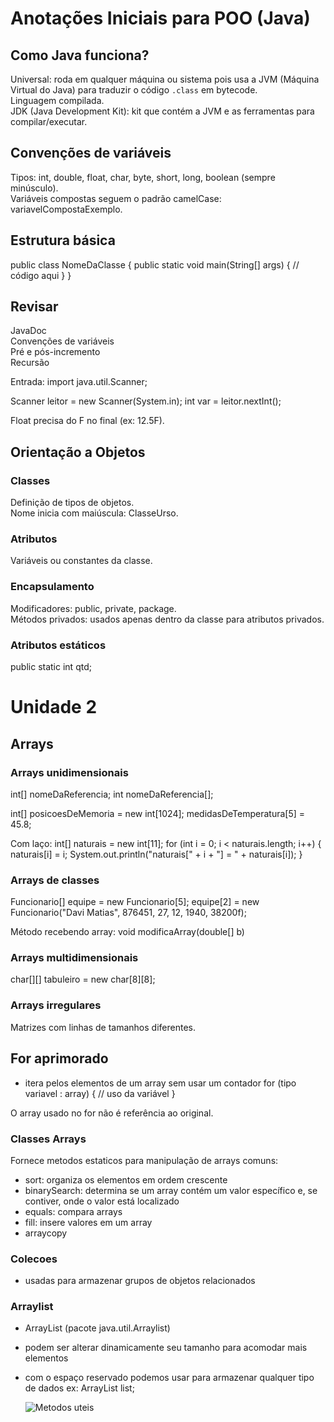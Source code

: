 # Anotações Iniciais para POO (Java)

## Como Java funciona?
Universal: roda em qualquer máquina ou sistema pois usa a JVM (Máquina Virtual do Java) para traduzir o código `.class` em bytecode.  
Linguagem compilada.  
JDK (Java Development Kit): kit que contém a JVM e as ferramentas para compilar/executar.  

## Convenções de variáveis
Tipos: int, double, float, char, byte, short, long, boolean (sempre minúsculo).  
Variáveis compostas seguem o padrão camelCase: variavelCompostaExemplo.

## Estrutura básica
public class NomeDaClasse {
    public static void main(String[] args) {
        // código aqui
    }
}

## Revisar
JavaDoc  
Convenções de variáveis  
Pré e pós-incremento  
Recursão  

Entrada:
import java.util.Scanner;

Scanner leitor = new Scanner(System.in);
int var = leitor.nextInt();

Float precisa do F no final (ex: 12.5F).

## Orientação a Objetos

### Classes
Definição de tipos de objetos.  
Nome inicia com maiúscula: ClasseUrso.

### Atributos
Variáveis ou constantes da classe.  

### Encapsulamento
Modificadores: public, private, package.  
Métodos privados: usados apenas dentro da classe para atributos privados.  

### Atributos estáticos
public static int qtd;

# Unidade 2

## Arrays

### Arrays unidimensionais
int[] nomeDaReferencia;
int nomeDaReferencia[];

int[] posicoesDeMemoria = new int[1024];
medidasDeTemperatura[5] = 45.8;

Com laço:
int[] naturais = new int[11];
for (int i = 0; i < naturais.length; i++) {
    naturais[i] = i;
    System.out.println("naturais[" + i + "] = " + naturais[i]);
}

### Arrays de classes
Funcionario[] equipe = new Funcionario[5];
equipe[2] = new Funcionario("Davi Matias", 876451, 27, 12, 1940, 38200f);

Método recebendo array:
void modificaArray(double[] b)

### Arrays multidimensionais
char[][] tabuleiro = new char[8][8];

### Arrays irregulares
Matrizes com linhas de tamanhos diferentes.  

## For aprimorado
- itera pelos elementos de um array sem usar um contador
for (tipo variavel : array) {
    // uso da variável
}

O array usado no for não é referência ao original.

### Classes Arrays 
 Fornece metodos estaticos para manipulação de arrays comuns:

- sort: organiza os elementos em ordem crescente
- binarySearch: determina se um array contém um valor específico e, se contiver, onde o valor está localizado
- equals: compara arrays
- fill: insere valores em um array
- arraycopy 

### Colecoes 
- usadas para armazenar grupos de objetos relacionados

### Arraylist 
- ArrayList<T> (pacote java.util.Arraylist)
- podem ser alterar dinamicamente seu tamanho para acomodar mais elementos
- com o espaço reservado <T> podemos usar para armazenar qualquer tipo de dados ex: 
  ArrayList<String> list;


  ![Metodos uteis](![](image.png))